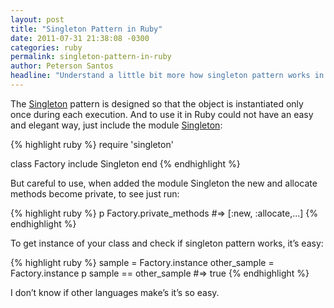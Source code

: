 ```yaml
---
layout: post
title: "Singleton Pattern in Ruby"
date: 2011-07-31 21:38:08 -0300
categories: ruby
permalink: singleton-pattern-in-ruby
author: Peterson Santos
headline: "Understand a little bit more how singleton pattern works in ruby"
---
```


The [Singleton](http://en.wikipedia.org/wiki/Singleton_pattern) pattern is designed so that the object is instantiated only once during each execution. And to use it in Ruby could not have an easy and elegant way, just include the module [Singleton](http://www.ruby-doc.org/stdlib/libdoc/singleton/rdoc/index.html):

{% highlight ruby %}
require 'singleton'

class Factory
  include Singleton
end
{% endhighlight %}

But careful to use, when added the module Singleton the new and allocate methods become private, to see just run:

{% highlight ruby %}
p Factory.private_methods
#=> [:new, :allocate,...]
{% endhighlight %}

To get instance of your class and check if singleton pattern works, it’s easy:

{% highlight ruby %}
sample = Factory.instance
other_sample = Factory.instance
p sample == other_sample
#=> true
{% endhighlight %}

I don’t know if other languages make’s it’s so easy.
